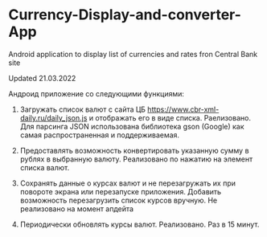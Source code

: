 # Currency-Display-and-converter-App

Android application to display list of currencies and rates fron Central Bank site



Updated 21.03.2022

Андроид приложение со следующими функциями:

1. Загружать список валют с сайта ЦБ https://www.cbr-xml-daily.ru/daily_json.js и отображать
его в виде списка.
Раелизовано. Для парсинга JSON использована библиотека gson (Google) как самая распространенная и поддерживаемая. 

2. Предоставлять возможность конвертировать указанную сумму в рублях в выбранную
валюту. 
Реализовано по нажатию на элемент списка валют.

3. Сохранять данные о курсах валют и не перезагружать их при повороте экрана или
перезапуске приложения. Добавить возможность перезагрузить список курсов вручную.
Не реализовано на момент апдейта


4. Периодически обновлять курсы валют.
Реализовано. Раз в 15 минут.
